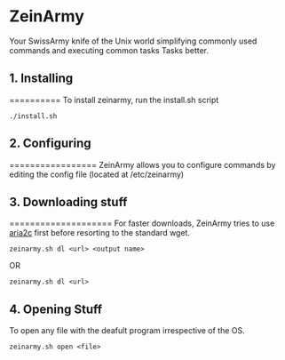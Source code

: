 # ZeinArmy
Your SwissArmy knife of the Unix world simplifying commonly used commands and executing common tasks Tasks better.

## 1. Installing
==========
To install zeinarmy, run the install.sh script  

    ./install.sh 

## 2. Configuring
=================
ZeinArmy allows you to configure commands by editing the config file (located at /etc/zeinarmy)  

## 3. Downloading stuff
====================
 For faster downloads, ZeinArmy tries to use [aria2c](http://aria2.sourceforge.net/ "aria2c") first before resorting to the standard
wget. 

    zeinarmy.sh dl <url> <output name> 

OR 

    zeinarmy.sh dl <url>
## 4. Opening Stuff
 To open any file with the deafult program irrespective of the OS.

    zeinarmy.sh open <file>

